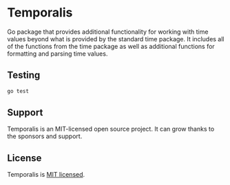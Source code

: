 # Temporalis

Go package that provides additional functionality for working with time values beyond what is provided by the standard time package. It includes all of the functions from the time package as well as additional functions for formatting and parsing time values.

## Testing

```bash
go test
```

## Support

Temporalis is an MIT-licensed open source project. It can grow thanks to the sponsors and support.

## License

Temporalis is [MIT licensed](LICENSE).
